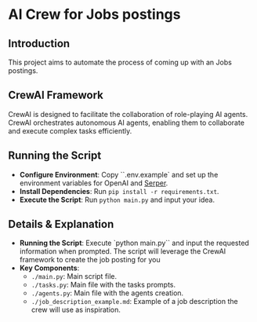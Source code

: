 # AI Crew for Jobs postings


## Introduction
This project aims to automate the process of coming up with an Jobs postings.

## CrewAI Framework
CrewAI is designed to facilitate the collaboration of role-playing AI agents. CrewAI orchestrates autonomous AI agents, enabling them to collaborate and execute complex tasks efficiently.

## Running the Script
- **Configure Environment**: Copy ``.env.example` and set up the environment variables for OpenAI and [Serper](https://serper.dev/).
- **Install Dependencies**: Run `pip install -r requirements.txt`.
- **Execute the Script**: Run `python main.py` and input your idea.

## Details & Explanation
- **Running the Script**: Execute `python main.py`` and input the requested information when prompted. The script will leverage the CrewAI framework to create the job posting for you
- **Key Components**:
  - `./main.py`: Main script file.
  - `./tasks.py`: Main file with the tasks prompts.
  - `./agents.py`: Main file with the agents creation.
  - `./job_description_example.md`: Example of a job description the crew will use as inspiration.
